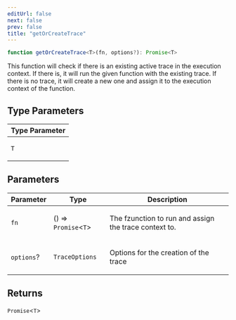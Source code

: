 ```yaml
---
editUrl: false
next: false
prev: false
title: "getOrCreateTrace"
---
```


```ts
function getOrCreateTrace<T>(fn, options?): Promise<T>
```

This function will check if there is an existing active trace in the execution context. If there
is, it will run the given function with the existing trace. If there is no trace, it will create
a new one and assign it to the execution context of the function.

## Type Parameters

<table>
<thead>
<tr>
<th>Type Parameter</th>
</tr>
</thead>
<tbody>
<tr>
<td>

`T`

</td>
</tr>
</tbody>
</table>

## Parameters

<table>
<thead>
<tr>
<th>Parameter</th>
<th>Type</th>
<th>Description</th>
</tr>
</thead>
<tbody>
<tr>
<td>

`fn`

</td>
<td>

() => `Promise`\<`T`\>

</td>
<td>

The fzunction to run and assign the trace context to.

</td>
</tr>
<tr>
<td>

`options`?

</td>
<td>

`TraceOptions`

</td>
<td>

Options for the creation of the trace

</td>
</tr>
</tbody>
</table>

## Returns

`Promise`\<`T`\>
